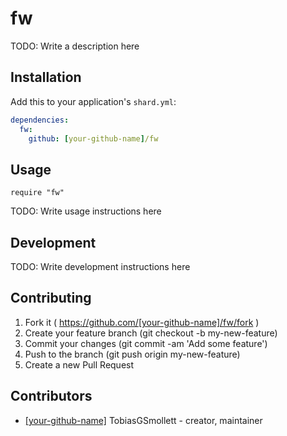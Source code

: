 # fw

TODO: Write a description here

## Installation

Add this to your application's `shard.yml`:

```yaml
dependencies:
  fw:
    github: [your-github-name]/fw
```

## Usage

```crystal
require "fw"
```

TODO: Write usage instructions here

## Development

TODO: Write development instructions here

## Contributing

1. Fork it ( https://github.com/[your-github-name]/fw/fork )
2. Create your feature branch (git checkout -b my-new-feature)
3. Commit your changes (git commit -am 'Add some feature')
4. Push to the branch (git push origin my-new-feature)
5. Create a new Pull Request

## Contributors

- [[your-github-name]](https://github.com/[your-github-name]) TobiasGSmollett - creator, maintainer

